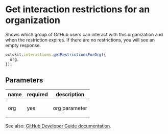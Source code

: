 # Get interaction restrictions for an organization

Shows which group of GitHub users can interact with this organization and when the restriction expires. If there are no restrictions, you will see an empty response.

```js
octokit.interactions.getRestrictionsForOrg({
  org,
});
```

## Parameters

<table>
  <thead>
    <tr>
      <th>name</th>
      <th>required</th>
      <th>description</th>
    </tr>
  </thead>
  <tbody>
    <tr><td>org</td><td>yes</td><td>

org parameter

</td></tr>
  </tbody>
</table>

See also: [GitHub Developer Guide documentation](https://developer.github.com/v3/interactions/orgs/#get-interaction-restrictions-for-an-organization).
